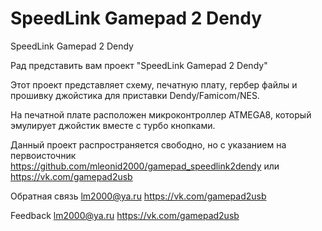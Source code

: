 # SpeedLink Gamepad 2 Dendy
SpeedLink Gamepad 2 Dendy

Рад представить вам проект "SpeedLink Gamepad 2 Dendy"

Этот проект представляет схему, печатную плату, гербер файлы и прошивку джойстика для приставки Dendy/Famicom/NES.

На печатной плате расположен микроконтроллер ATMEGA8, который эмулирует джойстик вместе с турбо кнопками.

Данный проект распространяется свободно, 
но с указанием на первоисточник https://github.com/mleonid2000/gamepad_speedlink2dendy или https://vk.com/gamepad2usb

Обратная связь
lm2000@ya.ru
https://vk.com/gamepad2usb

Feedback
lm2000@ya.ru
https://vk.com/gamepad2usb
